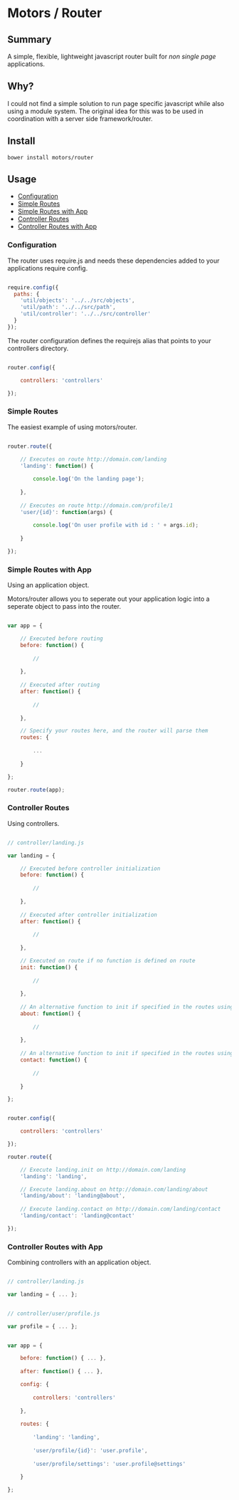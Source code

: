 # Motors / Router

## Summary

A simple, flexible, lightweight javascript router built for *non single page* applications.

## Why?

I could not find a simple solution to run page specific javascript while also using a module system. The original idea for this was to be used in coordination with a server side framework/router.

## Install

`bower install motors/router`

## Usage

* [Configuration](#configuration)
* [Simple Routes](#simple-routes)
* [Simple Routes with App](#simple-routes-with-app)
* [Controller Routes](#controller-routes)
* [Controller Routes with App](#controller-routes-with-app)

### Configuration

The router uses require.js and needs these dependencies added to your
applications require config.

```js

require.config({
  paths: {
    'util/objects': '../../src/objects',
    'util/path': '../../src/path',
    'util/controller': '../../src/controller'
  }
});

```

The router configuration defines the requirejs alias
that points to your controllers directory.

```js

router.config({

    controllers: 'controllers'

});

```

### Simple Routes

The easiest example of using motors/router.

```js

router.route({

    // Executes on route http://domain.com/landing
    'landing': function() {
        
        console.log('On the landing page');
        
    },
    
    // Executes on route http://domain.com/profile/1
    'user/{id}': function(args) {
    
        console.log('On user profile with id : ' + args.id);
    
    }

});

```

### Simple Routes with App 

Using an application object.

Motors/router allows you to seperate out your application logic into a seperate object to pass into the router.

```js

var app = {

    // Executed before routing
    before: function() {
    
        //
    
    },
    
    // Executed after routing
    after: function() {
    
        //
    
    },

    // Specify your routes here, and the router will parse them
    routes: {
        
        ...
        
    }

};

router.route(app);

```

### Controller Routes

Using controllers.

```js

// controller/landing.js

var landing = {

    // Executed before controller initialization
    before: function() {
    
        //
    
    },
    
    // Executed after controller initialization
    after: function() {
    
        //
    
    },

    // Executed on route if no function is defined on route
    init: function() {
    
        //
    
    },
    
    // An alternative function to init if specified in the routes using the `@` notation
    about: function() {
    
        //
    
    },
    
    // An alternative function to init if specified in the routes using the `@` notation
    contact: function() {
    
        //
    
    }

};

```

```js

router.config({

    controllers: 'controllers'

});

router.route({

    // Execute landing.init on http://domain.com/landing
    'landing': 'landing',

    // Execute landing.about on http://domain.com/landing/about
    'landing/about': 'landing@about',
    
    // Execute landing.contact on http://domain.com/landing/contact
    'landing/contact': 'landing@contact'

});

```

### Controller Routes with App

Combining controllers with an application object.

```js

// controller/landing.js

var landing = { ... };

```

```js

// controller/user/profile.js

var profile = { ... };

```

```js

var app = {

    before: function() { ... },
    
    after: function() { ... },

    config: {
    
        controllers: 'controllers'
        
    },
    
    routes: {
    
        'landing': 'landing',
        
        'user/profile/{id}': 'user.profile',
        
        'user/profile/settings': 'user.profile@settings'
    
    }

};

```
